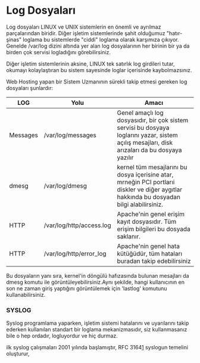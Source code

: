 # Log Dosyaları

Log dosyaları LINUX ve UNIX sistemlerin en önemli ve ayrılmaz parçalarından biridir. Diğer işletim sistemlerinde şahit olduğumuz "hatır-şinas" loglama bu sistemlerde "ciddi" loglama olarak karşımıza çıkıyor. Genelde /var/log dizini altında yer alan log dosyalarının her birinin bir ya da birden çok servisi logladığını görebilirsiniz. 

Diğer işletim sistemlerinin aksine, LINUX tek satırlık log girdileri tutar, okumayı kolaylaştıran bu sistem sayesinde loglar içerisinde kaybolmazsınız.

Web Hosting yapan bir Sistem Uzmanının sürekli takip etmesi gereken log dosyaları şunlardır:

| LOG | Yolu | Amacı |
| -- | -- | -- |
| Messages | /var/log/messages | Genel amaçlı log dosyasıdır, bir çok sistem servisi bu dosyaya loglarını yazar, sistem açılış mesajları, disk arızaları da bu dosyaya yazılır |
| dmesg | /var/log/dmesg | kernel tüm mesajlarını bu dosya içerisine atar, mrneğin PCI portlarıi diskler ve diğer aygıtlar hakkında bu dosyadan bilgi alabilirsiniz. |
| HTTP | /var/log/http/access.log | Apache'nin genel erişim kayıt dosyasıdır. Tüm erişim bilgileri bu dosyada saklanır.|
| HTTP | /var/log/http/error_log | Apache'nin genel hata kütüğüdür, tüm hataları buradan takip edebilirsiniz |



Bu dosyaların yanı sıra, kernel'in döngülü hafızasında bulunan mesajları da dmesg komutu ile görüntüleyebilirsiniz.Aynı şekilde, hangi kullanıcının en son ne zaman giriş yaptığını görüntülemek için 'lastlog' komutunu kullanabilirsiniz.


### SYSLOG
Syslog programlama yaparken, işletim sistemi hatalarını ve uyarılarını takip ederken kullanılan standart bir loglama mekanizmasıdır, siz kullanmasanız bile o hep ordadır, logluyordur ve hiç durmaz.

ilk syslog çalışmaları 2001 yılında başlamıştır, RFC 3164[1] syslogun temelini oluşturur,

[1]: http://www.rfc-editor.org/info/rfc3164

